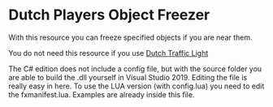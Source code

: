 # Dutch Players Object Freezer
With this resource you can freeze specified objects if you are near them.

You do not need this resource if you use [Dutch Traffic Light](https://github.com/dutchplayers/FiveM-Resources/tree/master/Standalone/DP_TeamMOH_Traffic_Lights)

The C# edition does not include a config file, but with the source folder you are able to build the .dll yourself in Visual Studio 2019. Editing the file is really easy in here.
To use the LUA version (with config.lua) you need to edit the fxmanifest.lua. Examples are already inside this file.
